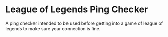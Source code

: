 League of Legends Ping Checker
=============
A ping checker intended to be used before getting into a game of league of legends to make sure your connection is fine.